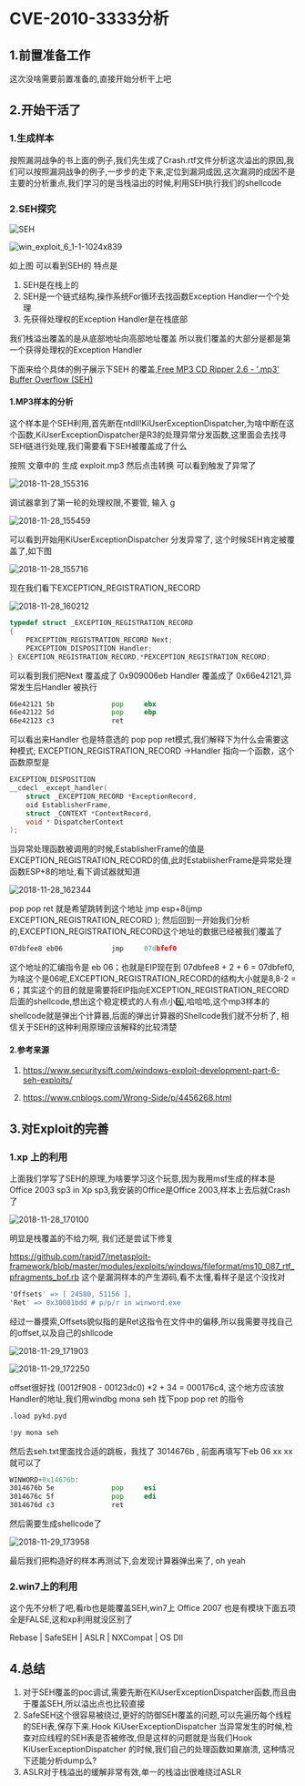 #                     CVE-2010-3333分析

## 1.前置准备工作

这次没啥需要前置准备的,直接开始分析干上吧

## 2.开始干活了

### 1.生成样本

按照漏洞战争的书上面的例子,我们先生成了Crash.rtf文件分析这次溢出的原因,我们可以按照漏洞战争的例子,一步步的走下来,定位到漏洞成因,这次漏洞的成因不是主要的分析重点,我们学习的是当栈溢出的时候,利用SEH执行我们的shellcode

### 2.SEH探究



![SEH](SEH.png)

![win_exploit_6_1-1-1024x839](win_exploit_6_1-1-1024x839.png)

如上图 可以看到SEH的 特点是 

1. SEH是在栈上的
2. SEH是一个链式结构,操作系统For循环去找函数Exception Handler一个个处理
3. 先获得处理权的Exception Handler是在栈底部

我们栈溢出覆盖的是从底部地址向高部地址覆盖  所以我们覆盖的大部分是都是第一个获得处理权的Exception Handler

下面来给个具体的例子展示下SEH 的覆盖,[Free MP3 CD Ripper 2.6 - '.mp3' Buffer Overflow (SEH)](https://www.exploit-db.com/exploits/45403)

#### 1.MP3样本的分析

这个样本是个SEH利用,首先断在ntdll!KiUserExceptionDispatcher,为啥中断在这个函数,KiUserExceptionDispatcher是R3的处理异常分发函数,这里面会去找寻SEH链进行处理,我们需要看下SEH被覆盖成了什么

按照 文章中的 生成 exploit.mp3 然后点击转换 可以看到触发了异常了

![2018-11-28_155316](2018-11-28_155316.png)

调试器拿到了第一轮的处理权限,不要管, 输入 g

![2018-11-28_155459](2018-11-28_155459.png)

可以看到开始用KiUserExceptionDispatcher 分发异常了, 这个时候SEH肯定被覆盖了,如下图

![2018-11-28_155716](2018-11-28_155716.png)

现在我们看下EXCEPTION_REGISTRATION_RECORD

![2018-11-28_160212](2018-11-28_160212.png)

```c++
typedef struct _EXCEPTION_REGISTRATION_RECORD
{
    PEXCEPTION_REGISTRATION_RECORD Next;
    PEXCEPTION_DISPOSITION Handler;
} EXCEPTION_REGISTRATION_RECORD,*PEXCEPTION_REGISTRATION_RECORD; 
```

可以看到我们把Next 覆盖成了 0x909006eb   Handler 覆盖成了 0x66e42121,异常发生后Handler 被执行  

```asm
66e42121 5b              pop     ebx
66e42122 5d              pop     ebp
66e42123 c3              ret
```

可以看出来Handler 也是特意选的 pop pop ret模式,我们解释下为什么会需要这种模式; EXCEPTION_REGISTRATION_RECORD ->Handler 指向一个函数，这个函数原型是 

```c++
EXCEPTION_DISPOSITION 
__cdecl _except_handler(
    struct _EXCEPTION_RECORD *ExceptionRecord,
    oid EstablisherFrame,
    struct _CONTEXT *ContextRecord,
    void * DispatcherContext
);
```

当异常处理函数被调用的时候,EstablisherFrame的值是EXCEPTION_REGISTRATION_RECORD的值,此时EstablisherFrame是异常处理函数ESP+8的地址,看下调试器就知道

![2018-11-28_162344](2018-11-28_162344.png)

pop pop ret 就是希望跳转到这个地址  jmp esp+8(jmp EXCEPTION_REGISTRATION_RECORD ); 然后回到一开始我们分析的,EXCEPTION_REGISTRATION_RECORD这个地址的数据已经被我们覆盖了

```asm
07dbfee8 eb06            jmp     07dbfef0
```

这个地址的汇编指令是 eb 06；也就是EIP现在到 07dbfee8 + 2 + 6 = 07dbfef0,为啥这个是06呢,EXCEPTION_REGISTRATION_RECORD的结构大小就是8,8-2 = 6；其实这个的目的就是需要将EIP指向EXCEPTION_REGISTRATION_RECORD后面的shellcode,想出这个稳定模式的人有点小6️⃣,哈哈哈,这个mp3样本的shellcode就是弹出个计算器,后面的弹出计算器的Shellcode我们就不分析了, 相信关于SEH的这种利用原理应该解释的比较清楚

#### 2.参考来源

1. https://www.securitysift.com/windows-exploit-development-part-6-seh-exploits/

2. https://www.cnblogs.com/Wrong-Side/p/4456268.html


## 3.对Exploit的完善

### 1.xp 上的利用 

上面我们学写了SEH的原理,为啥要学习这个玩意,因为我用msf生成的样本是Office 2003 sp3 in Xp sp3,我安装的Office是Office 2003,样本上去后就Crash了

![2018-11-28_170100](2018-11-28_170100.png)

明显是栈覆盖的不给力啊, 我们还是尝试下修复

https://github.com/rapid7/metasploit-framework/blob/master/modules/exploits/windows/fileformat/ms10_087_rtf_pfragments_bof.rb 这个是漏洞样本的产生源码,看不太懂,看样子是这个没找对

```asm
'Offsets' => [ 24580, 51156 ],
'Ret' => 0x30001bdd # p/p/r in winword.exe
```

经过一番摸索,Offsets貌似指的是Ret这指令在文件中的偏移,所以我需要寻找自己的offset,以及自己的shllcode

![2018-11-29_171903](2018-11-29_171903.png)

![2018-11-29_172250](2018-11-29_172250.png)

offset很好找  (0012f908 - 00123dc0) *2 + 34 = 000176c4, 这个地方应该放Handler的地址,我们用windbg mona seh 找下pop pop ret 的指令

```python
.load pykd.pyd

!py mona seh
```

然后去seh.txt里面找合适的跳板，我找了 3014676b , 前面再填写下eb 06 xx xx 就可以了

```asm
WINWORD+0x14676b:
3014676b 5e              pop     esi
3014676c 5f              pop     edi
3014676d c3              ret
```

然后需要生成shellcode了

![2018-11-29_173958](2018-11-29_173958.png)

最后我们把构造好的样本再测试下,会发现计算器弹出来了, oh yeah

### 2.win7上的利用

这个先不分析了吧,看rb也是能覆盖SEH,win7上 Office 2007 也是有模块下面五项全是FALSE,这和xp利用就没区别了

Rebase | SafeSEH | ASLR  | NXCompat | OS Dll

## 4.总结

1. 对于SEH覆盖的poc调试,需要先断在KiUserExceptionDispatcher函数,而且由于覆盖SEH,所以溢出点也比较直接
2. SafeSEH这个很容易被绕过,更好的防御SEH覆盖的问题,可以先遍历每个线程的SEH表,保存下来.Hook KiUserExceptionDispatcher 当异常发生的时候,检查对应线程的SEH表是否被修改,但是这样的问题就是当我们Hook KiUserExceptionDispatcher 的时候,我们自己的处理函数如果崩溃, 这种情况下还能分析dump么?
3. ASLR对于栈溢出的缓解非常有效,单一的栈溢出很难绕过ASLR

